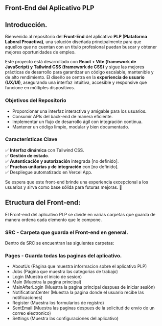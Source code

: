 ## **Front-End del Aplicativo PLP**  

## Introducción.

Bienvenido al repositorio del **Front-End** del aplicativo **PLP (Plataforma Laboral Proactiva)**, una solución diseñada principalmente para que aquellos que no cuentan con un titulo profesional puedan buscar y obtener mejores oportunidades de empleo.  

Este proyecto está desarrollado con **React + Vite (framework de JavaScript) y Tailwind CSS (framework de CSS)** y sigue las mejores prácticas de desarrollo para garantizar un código escalable, mantenible y de alto rendimiento. El diseño se centra en la **experiencia de usuario (UX/UI)**, asegurando una interfaz intuitiva, accesible y responsive que funcione en múltiples dispositivos.  

### **Objetivos del Repositorio**  
- Proporcionar una interfaz interactiva y amigable para los usuarios.  
- Consumir APIs del back-end de manera eficiente.  
- Implementar un flujo de desarrollo ágil con integración continua.  
- Mantener un código limpio, modular y bien documentado.  

### **Características Clave**  
✅ **Interfaz dinámica** con Tailwind CSS.  
✅ **Gestión de estado**.  
✅ **Autenticación y autorización** integrada [no definido].  
✅ **Pruebas unitarias y de integración** con [no definido].  
✅ Despliegue automatizado en Vercel App.  

Se espera que este front-end brinde una experiencia excepcional a los usuarios y sirva como base sólida para futuras mejoras. 🌟

## Etructura del Front-end:

El Front-end del aplicativo PLP se divide en varias carpetas que guarda de manera ordena cada elemento que le compone. 

### SRC - Carpeta que guarda el Front-end en general.
Dentro de SRC se encuentran las siguientes carpetas:

### Pages - Guarda todas las paginas del aplicativo.
- AboutUs (Página que muestra informacion sobre el aplicativo PLP)
- Jobs (Página que muestra las categorias de trabajo)
- Login (Muestra el inicio de sesion)
- Main (Muestra la pagina principal)
- MainAfterLogin (Muestra la pagina principal despues de iniciar sesión)
- NotificationCenter (Muestra la pagina donde el usuario recibe las notificaciones)
- Register (Muestra los formularios de registro)
- SentEmail (Muestra las paginas despues de la solicitud de envio de un correo electronico)
- Settings (Muestra las configuraciones del aplicativo)

